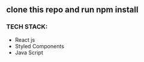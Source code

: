 ## clone this repo and run npm install
### TECH STACK:
- React js 
- Styled Components
- Java Script